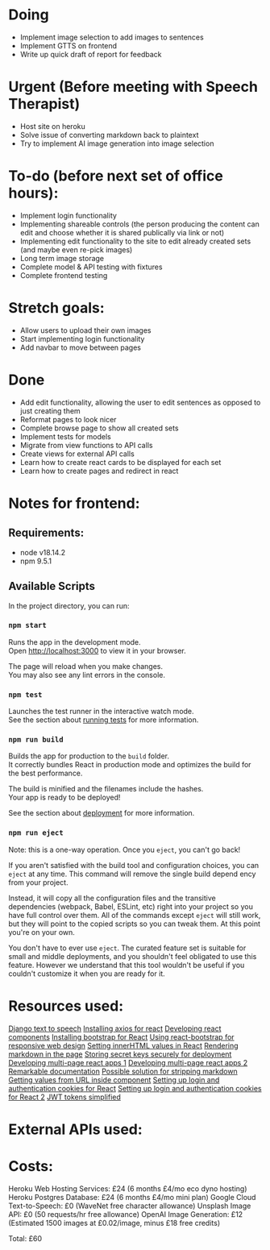 # Doing
- Implement image selection to add images to sentences
- Implement GTTS on frontend
- Write up quick draft of report for feedback

# Urgent (Before meeting with Speech Therapist)
- Host site on heroku
- Solve issue of converting markdown back to plaintext
- Try to implement AI image generation into image selection

# To-do (before next set of office hours):
- Implement login functionality
- Implementing shareable controls (the person producing the content can edit and choose whether it is shared publically via link or not)
- Implementing edit functionality to the site to edit already created sets (and maybe even re-pick images)
- Long term image storage
- Complete model & API testing with fixtures
- Complete frontend testing

# Stretch goals:
- Allow users to upload their own images
- Start implementing login functionality
- Add navbar to move between pages

# Done
- Add edit functionality, allowing the user to edit sentences as opposed to just creating them
- Reformat pages to look nicer
- Complete browse page to show all created sets
- Implement tests for models
- Migrate from view functions to API calls
- Create views for external API calls 
- Learn how to create react cards to be displayed for each set
- Learn how to create pages and redirect in react

# Notes for frontend:
## Requirements:
- node v18.14.2
- npm 9.5.1

## Available Scripts

In the project directory, you can run:

### `npm start`

Runs the app in the development mode.\
Open [http://localhost:3000](http://localhost:3000) to view it in your browser.

The page will reload when you make changes.\
You may also see any lint errors in the console.

### `npm test`

Launches the test runner in the interactive watch mode.\
See the section about [running tests](https://facebook.github.io/create-react-app/docs/running-tests) for more information.

### `npm run build`

Builds the app for production to the `build` folder.\
It correctly bundles React in production mode and optimizes the build for the best performance.

The build is minified and the filenames include the hashes.\
Your app is ready to be deployed!

See the section about [deployment](https://facebook.github.io/create-react-app/docs/deployment) for more information.

### `npm run eject`

Note: this is a one-way operation. Once you `eject`, you can't go back!

If you aren't satisfied with the build tool and configuration choices, you can `eject` at any time. This command will remove the single build depend    ency from your project.

Instead, it will copy all the configuration files and the transitive dependencies (webpack, Babel, ESLint, etc) right into your project so you have     full control over them. All of the commands except `eject` will still work, but they will point to the copied scripts so you can tweak them. At this     point you're on your own.

You don't have to ever use `eject`. The curated feature set is suitable for small and middle deployments, and you shouldn't feel obligated to use this feature. However we understand that this tool wouldn't be useful if you couldn't customize it when you are ready for it.

# Resources used:
[Django text to speech](https://pytutorial.com/django-text-to-speech/)
[Installing axios for react](https://www.digitalocean.com/community/tutorials/react-axios-react)
[Developing react components](https://www.digitalocean.com/community/tutorial_series/how-to-code-in-react-js)
[Installing bootstrap for React](https://create-react-app.dev/docs/adding-bootstrap/)
[Using react-bootstrap for responsive web design](https://react-bootstrap.github.io/layout/grid/)
[Setting innerHTML values in React](https://blog.logrocket.com/using-dangerouslysetinnerhtml-in-a-react-application/)
[Rendering markdown in the page](https://www.npmjs.com/package/remarkable-react)
[Storing secret keys securely for deployment](https://stackoverflow.com/questions/15209978/where-to-store-secret-keys-django)
[Developing multi-page react apps 1](https://www.geeksforgeeks.org/how-to-create-a-multi-page-website-using-react-js/)
[Developing multi-page react apps 2](https://stackoverflow.com/questions/41956465/how-to-create-multiple-page-app-using-react)
[Remarkable documentation](https://github.com/jonschlinkert/remarkable)
[Possible solution for stripping markdown](https://www.npmjs.com/package/remove-markdown)
[Getting values from URL inside component](https://stackoverflow.com/questions/58548767/react-router-dom-useparams-inside-class-component)
[Setting up login and authentication cookies for React](https://priyanshuguptaofficial.medium.com/django-and-react-integration-b712321a5232)
[Setting up login and authentication cookies for React 2](https://medium.com/@ronakchitlangya1997/jwt-authentication-with-react-js-and-django-c034aae1e60d)
[JWT tokens simplified](https://www.permify.co/post/jwt-authentication-in-react)

# External APIs used:

# Costs:

Heroku Web Hosting Services: £24 (6 months £4/mo eco dyno hosting)
Heroku Postgres Database: £24 (6 months £4/mo mini plan)
Google Cloud Text-to-Speech: £0 (WaveNet free character allowance)
Unsplash Image API: £0 (50 requests/hr free allowance)
OpenAI Image Generation: £12 (Estimated 1500 images at £0.02/image, minus £18 free credits)

Total: £60
